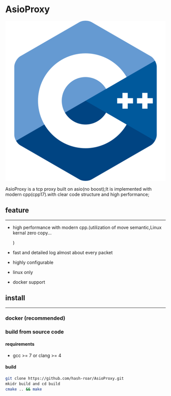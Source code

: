 # AsioProxy

![image-20220821115420115](.\static\cpp.png)



AsioProxy is a tcp proxy  built on asio(no boost);It is implemented with modern cpp(cpp17).with clear code structure and high performance;



## feature

------



- high performance with modern cpp.(utilization of move semantic,Linux kernal zero copy...

  )

- fast and detailed log almost about every packet

- highly configurable 

- linux only 

- docker support



## install

------



### docker (recommended)





### build from  source code

#### requirements

- gcc >= 7 or clang >= 4

#### build

```bash
git clone https://github.com/hash-roar/AsioProxy.git
mkidr build and cd build
cmake .. && make 
```



